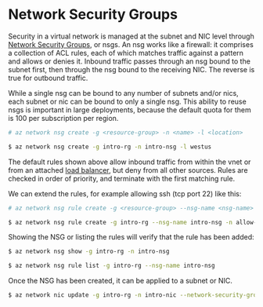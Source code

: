 Network Security Groups
=======================
Security in a virtual network is managed at the subnet and NIC level through
[Network Security Groups](https://azure.microsoft.com/en-us/documentation/articles/virtual-networks-nsg/), or nsgs.  An nsg works like a firewall: it comprises
a collection of ACL rules, each of which matches traffic against a pattern and
allows or denies it.  Inbound traffic passes through an nsg bound to the subnet
first, then through the nsg bound to the receiving NIC.  The reverse is true
for outbound traffic.

While a single nsg can be bound to any number of subnets and/or nics, 
each subnet or nic can be bound to only a single nsg.  This ability to reuse 
nsgs is important in large deployments, because the default quota for them is
100 per subscription per region.

```bash
# az network nsg create -g <resource-group> -n <name> -l <location>

$ az network nsg create -g intro-rg -n intro-nsg -l westus
```

The default rules shown above allow inbound traffic from within the vnet
or from an attached [load balancer](lbs.md), but deny from all other sources.
Rules are checked in order of priority, and terminate with the first
matching rule.

We can extend the rules, for example allowing ssh (tcp port 22) like this:
```bash
# az network nsg rule create -g <resource-group> --nsg-name <nsg-name> -n allow-ssh-in --access Allow/Deny --direction Inbound/Outbound --protocol Tcp/Udp/* --source-port-ranges <port> --priority <priority>

$ az network nsg rule create -g intro-rg --nsg-name intro-nsg -n allow-ssh-in --access Allow --direction Inbound --protocol Tcp --source-port-ranges 22 --priority 100
```

Showing the NSG or listing the rules will verify that the rule has been added:

```bash
$ az network nsg show -g intro-rg -n intro-nsg
```

```bash
$ az network nsg rule list -g intro-rg --nsg-name intro-nsg
```

Once the NSG has been created, it can be applied to a subnet or NIC.

```bash
$ az network nic update -g intro-rg -n intro-nic --network-security-group intro-nsg
```

